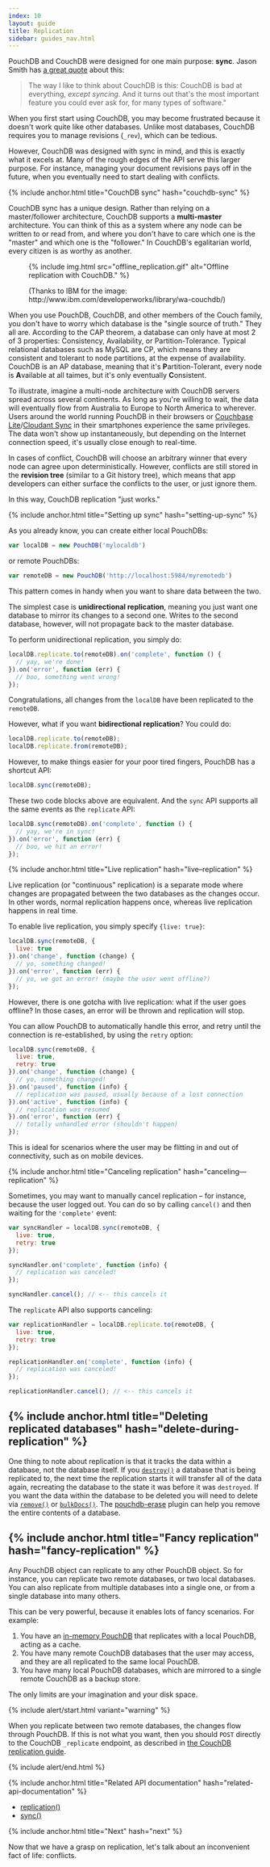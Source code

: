 ```yaml
---
index: 10
layout: guide
title: Replication
sidebar: guides_nav.html
---
```


PouchDB and CouchDB were designed for one main purpose: **sync**. Jason Smith has [a great quote](http://nodeup.com/thirtyseven) about this:

> The way I like to think about CouchDB is this: CouchDB is bad at everything, *except syncing*. And it turns out that's the most important feature you could ever ask for, for many types of software."

When you first start using CouchDB, you may become frustrated because it doesn't work quite like other databases. Unlike most databases, CouchDB requires you to manage revisions (`_rev`), which can be tedious.

However, CouchDB was designed with sync in mind, and this is exactly what it excels at. Many of the rough edges of the API serve this larger purpose. For instance, managing your document revisions pays off in the future, when you eventually need to start dealing with conflicts.

{% include anchor.html title="CouchDB sync" hash="couchdb-sync" %}

CouchDB sync has a unique design. Rather than relying on a master/follower architecture, CouchDB
supports a **multi-master** architecture. You can think of this as a system where any node can be written to or read from, and where you don't have to care which one is the "master" and which one is the "follower." In CouchDB's egalitarian world, every citizen is as worthy as another.

<figure>
  {% include img.html src="offline_replication.gif" alt="Offline replication with CouchDB." %}
  <figcaption>
    <p>(Thanks to IBM for the image: http://www.ibm.com/developerworks/library/wa-couchdb/)</p>
  </figcaption>
</figure>

When you use PouchDB, CouchDB, and other members of the Couch family, you
don't have to worry which database is the "single source of truth." They all are. According to the CAP theorem, a database can only have at most 2 of 3 properties: Consistency, Availability, or Partition-Tolerance.  Typical relational databases such as MySQL are CP, which means they are consistent and tolerant to node partitions, at the expense of availability. CouchDB is an AP database, meaning that it's **P**artition-Tolerant,
every node is **A**vailable at all taimes, but it's only eventually **C**onsistent.

To illustrate, imagine a multi-node architecture with CouchDB servers spread across several continents. As long as you're willing to wait, the data will eventually flow
from Australia to Europe to North America to wherever. Users around the world running PouchDB in their browsers or [Couchbase Lite](https://github.com/couchbase/couchbase-lite-ios)/[Cloudant Sync](https://github.com/cloudant/CDTDatastore) in their smartphones experience the
same privileges. The data won't show up instantaneously, but depending on the Internet connection speed, it's usually close enough to real-time.

In cases of conflict, CouchDB will choose an arbitrary winner that every node can agree upon deterministically. However, conflicts are still stored in the **revision tree** (similar to a Git history tree), which means that app developers can either surface the conflicts to the user, or just ignore them.

In this way, CouchDB replication "just works."

{% include anchor.html title="Setting up sync" hash="setting-up-sync" %}

As you already know, you can create either local PouchDBs:

```js
var localDB = new PouchDB('mylocaldb')
```

or remote PouchDBs:

```js
var remoteDB = new PouchDB('http://localhost:5984/myremotedb')
```

This pattern comes in handy when you want to share data between the two.

The simplest case is **unidirectional replication**, meaning you just want one database to mirror its changes to a second one. Writes to the second database, however, will not propagate back to the master database.

To perform unidirectional replication, you simply do:

```js
localDB.replicate.to(remoteDB).on('complete', function () {
  // yay, we're done!
}).on('error', function (err) {
  // boo, something went wrong!
});
```

Congratulations, all changes from the `localDB` have been replicated to the `remoteDB`.

However, what if you want **bidirectional replication**? You could do:

```js
localDB.replicate.to(remoteDB);
localDB.replicate.from(remoteDB);
```

However, to make things easier for your poor tired fingers, PouchDB has a shortcut API:

```js
localDB.sync(remoteDB);
```

These two code blocks above are equivalent. And the `sync` API supports all the same events as the `replicate` API:

```js
localDB.sync(remoteDB).on('complete', function () {
  // yay, we're in sync!
}).on('error', function (err) {
  // boo, we hit an error!
});
```

{% include anchor.html title="Live replication" hash="live–replication" %}

Live replication (or "continuous" replication) is a separate mode where changes are propagated between the two databases as the changes occur. In other words, normal replication happens once, whereas live replication happens in real time.

To enable live replication, you simply specify `{live: true}`:

```js
localDB.sync(remoteDB, {
  live: true
}).on('change', function (change) {
  // yo, something changed!
}).on('error', function (err) {
  // yo, we got an error! (maybe the user went offline?)
});
```

However, there is one gotcha with live replication: what if the user goes offline? In those cases, an error will be thrown and replication will stop.

You can allow PouchDB to automatically handle this error, and retry until the connection is re-established, by using the `retry` option:

```js
localDB.sync(remoteDB, {
  live: true,
  retry: true
}).on('change', function (change) {
  // yo, something changed!
}).on('paused', function (info) {
  // replication was paused, usually because of a lost connection
}).on('active', function (info) {
  // replication was resumed
}).on('error', function (err) {
  // totally unhandled error (shouldn't happen)
});
```

This is ideal for scenarios where the user may be flitting in and out of connectivity, such as on mobile devices.

{% include anchor.html title="Canceling replication" hash="canceling—replication" %}

Sometimes, you may want to manually cancel replication &ndash; for instance, because the user logged out. You can do so by calling `cancel()` and then waiting for the `'complete'` event:

```js
var syncHandler = localDB.sync(remoteDB, {
  live: true,
  retry: true
});

syncHandler.on('complete', function (info) {
  // replication was canceled!
});

syncHandler.cancel(); // <-- this cancels it
```

The `replicate` API also supports canceling:

```js
var replicationHandler = localDB.replicate.to(remoteDB, {
  live: true,
  retry: true
});

replicationHandler.on('complete', function (info) {
  // replication was canceled!
});

replicationHandler.cancel(); // <-- this cancels it
```

{% include anchor.html title="Deleting replicated databases" hash="delete-during-replication" %}
-----

One thing to note about replication is that it tracks the data within a database, not the database itself. If you [`destroy()`](/api.html#delete_database) a database that is being replicated to, the next time the replication starts it will transfer all of the data again, recreating the database to the state it was before it was `destroyed`. If you want the data within the database to be deleted you will need to delete via [`remove()`](/api.html#delete_document) or [`bulkDocs()`](/api.html#batch_create). The [pouchdb-erase](https://github.com/marten-de-vries/pouchdb-erase) plugin can help you remove the entire contents of a database.

{% include anchor.html title="Fancy replication" hash="fancy-replication" %}
-----

Any PouchDB object can replicate to any other PouchDB object. So for instance, you can replicate two remote databases, or two local databases. You can also replicate from multiple databases into a single one, or from a single database into many others.

This can be very powerful, because it enables lots of fancy scenarios. For example:

1. You have an [in-memory PouchDB](http://pouchdb.com/adapters.html#pouchdb_in_the_browser) that replicates with a local PouchDB, acting as a cache.
2. You have many remote CouchDB databases that the user may access, and they are all replicated to the same local PouchDB.
3. You have many local PouchDB databases, which are mirrored to a single remote CouchDB as a backup store.

The only limits are your imagination and your disk space.

{% include alert/start.html variant="warning" %}

When you replicate between two remote databases, the changes flow through PouchDB. If this is not what you want, then you should <code>POST</code> directly to the CouchDB <code>_replicate</code> endpoint, as described in <a href='http://guide.couchdb.org/draft/replication.html'>the CouchDB replication guide</a>.

{% include alert/end.html %}


{% include anchor.html title="Related API documentation" hash="related-api-documentation" %}

* [replication()](/api.html#replication)
* [sync()](/api.html#sync)

{% include anchor.html title="Next" hash="next" %}

Now that we have a grasp on replication, let's talk about an inconvenient fact of life: conflicts.
